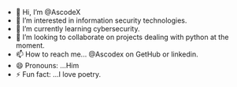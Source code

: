 - 👋 Hi, I’m @AscodeX
- 👀 I’m interested in information security technologies.
- 🌱 I’m currently learning cybersecurity.
- 💞️ I’m looking to collaborate on projects dealing with python at the moment.
- 📫 How to reach me... @Ascodex on GetHub or linkedin.
- 😄 Pronouns: ...Him
- ⚡ Fun fact: ...I love poetry.

<!---
AscodeX/AscodeX is a ✨ special ✨ repository because its `README.md` (this file) appears on your GitHub profile.
You can click the Preview link to take a look at your changes.
--->
